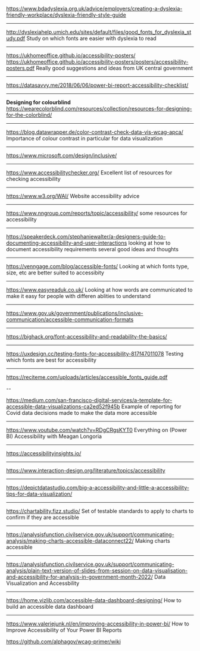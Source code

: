 https://www.bdadyslexia.org.uk/advice/employers/creating-a-dyslexia-friendly-workplace/dyslexia-friendly-style-guide

---
http://dyslexiahelp.umich.edu/sites/default/files/good_fonts_for_dyslexia_study.pdf
Study on which fonts are easier with dyslexia to read

---
https://ukhomeoffice.github.io/accessibility-posters/
https://ukhomeoffice.github.io/accessibility-posters/posters/accessibility-posters.pdf
Really good suggestions and ideas from UK central government

---
https://datasavvy.me/2018/06/06/power-bi-report-accessibility-checklist/

---
**Designing for colourblind**
https://wearecolorblind.com/resources/collection/resources-for-designing-for-the-colorblind/

---
https://blog.datawrapper.de/color-contrast-check-data-vis-wcag-apca/
Importance of colour contrast in particular for data visualization

---
https://www.microsoft.com/design/inclusive/

---

https://www.accessibilitychecker.org/
Excellent list of resources for checking accessibility

---

https://www.w3.org/WAI/
Website accessibility advice

---
https://www.nngroup.com/reports/topic/accessibility/
some resources for accessibility

---
https://speakerdeck.com/stephaniewalter/a-designers-guide-to-documenting-accessibility-and-user-interactions
looking at how to document accessibility requirements several good ideas and thoughts

---
https://venngage.com/blog/accessible-fonts/
Looking at which fonts type, size, etc are better suited to accessibity

---
https://www.easyreaduk.co.uk/
Looking at how words are communicated to make it easy for people with differen ablities to understand

---
https://www.gov.uk/government/publications/inclusive-communication/accessible-communication-formats

---
https://bighack.org/font-accessibility-and-readability-the-basics/

---
https://uxdesign.cc/testing-fonts-for-accessibility-817f47011078
Testing which fonts are best for accessibility

---
https://reciteme.com/uploads/articles/accessible_fonts_guide.pdf

--

https://medium.com/san-francisco-digital-services/a-template-for-accessible-data-visualizations-ca2ed52f945b
Example of reporting for Covid data decisions made to make the data more accessible

---
https://www.youtube.com/watch?v=RDgCRgsKYT0
Everything on (Power BI) Accessibility with Meagan Longoria

---
https://accessibilityinsights.io/

---
https://www.interaction-design.org/literature/topics/accessibility

---
https://depictdatastudio.com/big-a-accessibility-and-little-a-accessibility-tips-for-data-visualization/

---
https://chartability.fizz.studio/
Set of testable standards to apply to charts to confirm if they are accessible

---
https://analysisfunction.civilservice.gov.uk/support/communicating-analysis/making-charts-accessible-dataconnect22/
Making charts accessible

---
https://analysisfunction.civilservice.gov.uk/support/communicating-analysis/plain-text-version-of-slides-from-session-on-data-visualisation-and-accessibility-for-analysis-in-government-month-2022/
Data Visualization and Accessbility

---
https://home.vizlib.com/accessible-data-dashboard-designing/
How to build an accessible data dashboard

---
https://www.valeriejunk.nl/en/improving-accessibility-in-power-bi/
How to Improve Accessibility of Your Power BI Reports


https://github.com/alphagov/wcag-primer/wiki